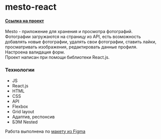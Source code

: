 # mesto-react

#### [Ссылка на проект](https://valerieoschatz.github.io/mesto-react/)
Mesto  - приложение для хранения и просмотра фотографий.  
Фотографии загружаются на страницу из API, есть возможность добавлять новые фотографии, удалять свои фотографии, ставить лайки, просматривать изображения, редактировать данные профиля. Настроена валидация форм.  
Проект написан при помощи библиотеки React.js.


### Технологии

* JS
* React.js
* HTML
* CSS
* API
* Flexbox
* Grid layout
* Адаптив, респонсив
* БЭМ Nested


Работа выполнена по [макету из Figma](https://www.figma.com/file/2cn9N9jSkmxD84oJik7xL7/JavaScript.-Sprint-4?node-id=0%3A1)
